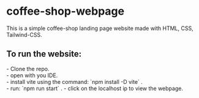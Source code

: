 # coffee-shop-webpage

This is a simple coffee-shop landing page website made with HTML, CSS, Tailwind-CSS.

<h2>To run the website:</h2>
- Clone the repo. <br>
- open with you IDE. <br>
- install vite using the command: `npm install -D vite` . <br>
- run: `npm run start` .
- click on the localhost ip to view the webpage. <br>
